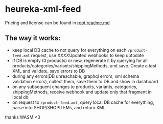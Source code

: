 # heureka-xml-feed

Pricing and license can be found in [root readme.md](https://github.com/djkato/saleor-apps-rs/tree/master/README.md)

## The way it works:

- keep local DB cache to not query for everything on each `/product-feed.xml` request, use XXXXUpdated webhooks to keep uptodate
- if DB is empty (0 products) or new, regenerate it by querying for all products/categories/variants/shippingMethods, and save. Create a test XML and validate, save errors to DB
- during any errors(DB unreachable, graphql errors, xml schema validation errors), collect them, save them to DB and show in dashboard
- on any subsequent changes to products, variants, categories, shippingMethods, receive webhook and update only that fragment in local db
- on request to `/product-feed.xml`, query local DB cache for everything, parse into SHOP/SHOPITEMs, and return XML

thanks WASM <3
